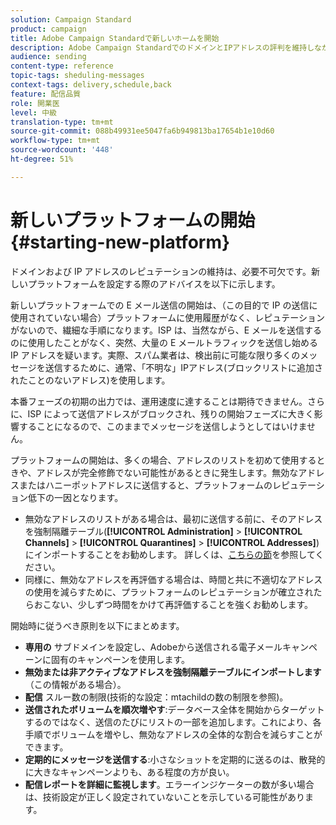 ```yaml
---
solution: Campaign Standard
product: campaign
title: Adobe Campaign Standardで新しいホームを開始
description: Adobe Campaign StandardでのドメインとIPアドレスの評判を維持しながら、新しいプラットフォームを設定する方法を学びます。
audience: sending
content-type: reference
topic-tags: sheduling-messages
context-tags: delivery,schedule,back
feature: 配信品質
role: 開業医
level: 中級
translation-type: tm+mt
source-git-commit: 088b49931ee5047fa6b949813ba17654b1e10d60
workflow-type: tm+mt
source-wordcount: '448'
ht-degree: 51%

---
```



# 新しいプラットフォームの開始{#starting-new-platform}

ドメインおよび IP アドレスのレピュテーションの維持は、必要不可欠です。新しいプラットフォームを設定する際のアドバイスを以下に示します。

新しいプラットフォームでの E メール送信の開始は、（この目的で IP の送信に使用されていない場合）プラットフォームに使用履歴がなく、レピュテーションがないので、繊細な手順になります。ISP は、当然ながら、E メールを送信するのに使用したことがなく、突然、大量の E メールトラフィックを送信し始める IP アドレスを疑います。実際、スパム業者は、検出前に可能な限り多くのメッセージを送信するために、通常、「不明な」IPアドレス(ブロックリストに追加されたことのないアドレス)を使用します。

本番フェーズの初期の出力では、運用速度に達することは期待できません。さらに、ISP によって送信アドレスがブロックされ、残りの開始フェーズに大きく影響することになるので、このままでメッセージを送信しようとしてはいけません。

プラットフォームの開始は、多くの場合、アドレスのリストを初めて使用するときや、アドレスが完全修飾でない可能性があるときに発生します。無効なアドレスまたはハニーポットアドレスに送信すると、プラットフォームのレピュテーション低下の一因となります。
* 無効なアドレスのリストがある場合は、最初に送信する前に、そのアドレスを強制隔離テーブル(**[!UICONTROL Administration]** > **[!UICONTROL Channels]** > **[!UICONTROL Quarantines]** > **[!UICONTROL Addresses]**)にインポートすることをお勧めします。 詳しくは、[こちらの節](../../sending/using/understanding-quarantine-management.md#identifying-quarantined-addresses-for-the-entire-platform)を参照してください。
* 同様に、無効なアドレスを再評価する場合は、時間と共に不適切なアドレスの使用を減らすために、プラットフォームのレピュテーションが確立されたらおこない、少しずつ時間をかけて再評価することを強くお勧めします。

開始時に従うべき原則を以下にまとめます。
* **専用の** サブドメインを設定し、Adobeから送信される電子メールキャンペーンに固有のキャンペーンを使用します。
* **無効または非アクティブなアドレスを強制隔離テーブルにインポートします** （この情報がある場合）。
* **配信** スルー数の制限(技術的な設定：mtachildの数の制限を参照)。
* **送信されたボリュームを順次増やす**:データベース全体を開始からターゲットするのではなく、送信のたびにリストの一部を追加します。これにより、各手順でボリュームを増やし、無効なアドレスの全体的な割合を減らすことができます。
* **定期的にメッセージを送信する**:小さなショットを定期的に送るのは、散発的に大きなキャンペーンよりも、ある程度の方が良い。
* **配信レポートを詳細に監視します**。エラーインジケーターの数が多い場合は、技術設定が正しく設定されていないことを示している可能性があります。
